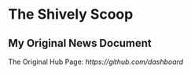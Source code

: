 <!DOCTYPE html>
<html lang ="en">
<html>
<head>
 <h1> <b> The Shively Scoop </b> </h1>
</head>
<h2> My Original News Document </h2>
<p> The Original Hub Page: <cite> https://github.com/dashboard </cite> </p>
</html>
